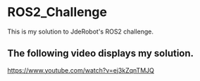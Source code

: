 # ROS2_Challenge
This is my solution to JdeRobot's ROS2 challenge.

## The following video displays my solution.

https://www.youtube.com/watch?v=ej3kZqnTMJQ